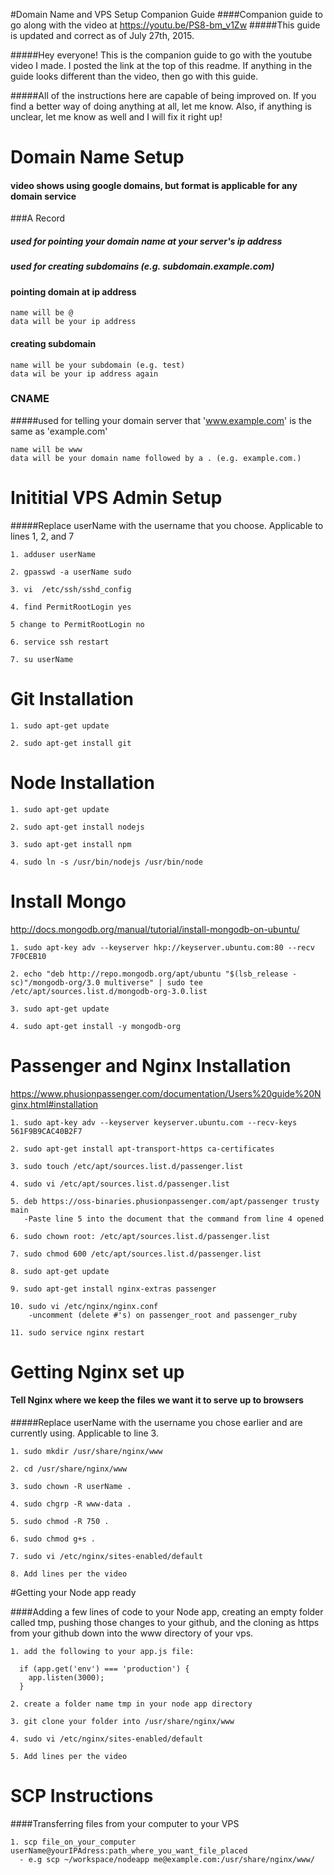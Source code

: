 #Domain Name and VPS Setup Companion Guide
####Companion guide to go along with the video at https://youtu.be/PS8-bm_v1Zw
#####This guide is updated and correct as of July 27th, 2015.

#####Hey everyone! This is the companion guide to go with the youtube video I made. I posted the link at the top of this readme. If anything in the guide looks different than the video, then go with this guide.

#####All of the instructions here are capable of being improved on. If you find a better way of doing anything at all, let me know. Also, if anything is unclear, let me know as well and I will fix it right up!


# Domain Name Setup
#### video shows using google domains, but format is applicable for any domain service

###A Record
##### used for pointing your domain name at your server's ip address
##### used for creating subdomains (e.g. subdomain.example.com)

#### pointing domain at ip address
```
name will be @
data will be your ip address
```
#### creating subdomain
```
name will be your subdomain (e.g. test)
data wil be your ip address again
```
### CNAME
#####used for telling your domain server that 'www.example.com' is the same as 'example.com'
```
name will be www
data will be your domain name followed by a . (e.g. example.com.)
```

# Inititial VPS Admin Setup

#####Replace userName with the username that you choose. Applicable to lines 1, 2, and 7

```
1. adduser userName

2. gpasswd -a userName sudo

3. vi  /etc/ssh/sshd_config

4. find PermitRootLogin yes

5 change to PermitRootLogin no

6. service ssh restart

7. su userName
```

# Git Installation
```
1. sudo apt-get update

2. sudo apt-get install git
```

# Node Installation
```
1. sudo apt-get update

2. sudo apt-get install nodejs

3. sudo apt-get install npm

4. sudo ln -s /usr/bin/nodejs /usr/bin/node
```

# Install Mongo
http://docs.mongodb.org/manual/tutorial/install-mongodb-on-ubuntu/
```
1. sudo apt-key adv --keyserver hkp://keyserver.ubuntu.com:80 --recv 7F0CEB10

2. echo "deb http://repo.mongodb.org/apt/ubuntu "$(lsb_release -sc)"/mongodb-org/3.0 multiverse" | sudo tee /etc/apt/sources.list.d/mongodb-org-3.0.list

3. sudo apt-get update

4. sudo apt-get install -y mongodb-org
```


# Passenger and Nginx Installation
https://www.phusionpassenger.com/documentation/Users%20guide%20Nginx.html#installation
```
1. sudo apt-key adv --keyserver keyserver.ubuntu.com --recv-keys 561F9B9CAC40B2F7

2. sudo apt-get install apt-transport-https ca-certificates

3. sudo touch /etc/apt/sources.list.d/passenger.list

4. sudo vi /etc/apt/sources.list.d/passenger.list

5. deb https://oss-binaries.phusionpassenger.com/apt/passenger trusty main
   -Paste line 5 into the document that the command from line 4 opened

6. sudo chown root: /etc/apt/sources.list.d/passenger.list

7. sudo chmod 600 /etc/apt/sources.list.d/passenger.list

8. sudo apt-get update

9. sudo apt-get install nginx-extras passenger

10. sudo vi /etc/nginx/nginx.conf
    -uncomment (delete #'s) on passenger_root and passenger_ruby

11. sudo service nginx restart
```



# Getting Nginx set up

#### Tell Nginx where we keep the files we want it to serve up to browsers

#####Replace userName with the username you chose earlier and are currently using. Applicable to line 3.

```
1. sudo mkdir /usr/share/nginx/www

2. cd /usr/share/nginx/www

3. sudo chown -R userName .

4. sudo chgrp -R www-data .

5. sudo chmod -R 750 .

6. sudo chmod g+s .

7. sudo vi /etc/nginx/sites-enabled/default

8. Add lines per the video
```

#Getting your Node app ready

####Adding a few lines of code to your Node app, creating an empty folder called tmp, pushing those changes to your github, and the cloning as https from your github down into the www directory of your vps.

```
1. add the following to your app.js file:

  if (app.get('env') === 'production') {
    app.listen(3000);
  }

2. create a folder name tmp in your node app directory

3. git clone your folder into /usr/share/nginx/www

4. sudo vi /etc/nginx/sites-enabled/default

5. Add lines per the video
```

# SCP Instructions
####Transferring files from your computer to your VPS

```
1. scp file_on_your_computer userName@yourIPAdress:path_where_you_want_file_placed
  - e.g scp ~/workspace/nodeapp me@example.com:/usr/share/nginx/www/
```
